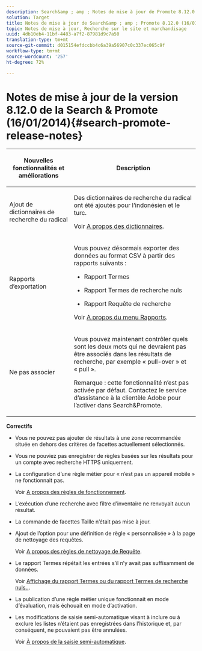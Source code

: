 ```yaml
---
description: Search&amp ; amp ; Notes de mise à jour de Promote 8.12.0.
solution: Target
title: Notes de mise à jour de Search&amp ; amp ; Promote 8.12.0 (16/01/2014)
topic: Notes de mise à jour, Recherche sur le site et marchandisage
uuid: 4db10eb4-11bf-4483-a7f2-87981d9c7a50
translation-type: tm+mt
source-git-commit: d015154efdccbb4c6a39a56907c0c337ec065c9f
workflow-type: tm+mt
source-wordcount: '257'
ht-degree: 72%

---
```



# Notes de mise à jour de la version 8.12.0 de la Search &amp; Promote (16/01/2014){#search-promote-release-notes}

<table> 
 <thead> 
  <tr> 
   <th colname="col1" class="entry"> <p>Nouvelles fonctionnalités et améliorations </p> </th> 
   <th colname="col2" class="entry"> <p>Description </p> </th> 
  </tr> 
 </thead>
 <tbody> 
  <tr> 
   <td colname="col1"> <p>Ajout de dictionnaires de recherche du radical </p> </td> 
   <td colname="col2"> <p> </p> <p> Des dictionnaires de recherche du radical ont été ajoutés pour l’indonésien et le turc. </p> <p>Voir <a href="../c-about-linguistics-menu/c-about-dictionaries.md#concept_B8028B71EC8144669614C64578EDB034" format="dita" scope="local"> A propos des dictionnaires</a>. </p> </td> 
  </tr> 
  <tr> 
   <td colname="col1"> <p>Rapports d’exportation </p> </td> 
   <td colname="col2"> <p> 
     <!--3683368-->Vous pouvez désormais exporter des données au format CSV à partir des rapports suivants : 
     <ul id="ul_93B619DBB3444F64BD6D7F9E969AB1E1"> 
      <li id="li_96DDE1A196834845A0FA319903C5934B"> <p>Rapport Termes </p> </li> 
      <li id="li_4F1A19DE98C84F8CAD963EEA2B38ED7A"> <p>Rapport Termes de recherche nuls </p> </li> 
      <li id="li_A7716C62C4D44CD69D411C3FEE246D96"> <p>Rapport Requête de recherche </p> </li> 
     </ul> </p> <p>Voir <a href="../c-about-reports-menu/c-about-reports-menu.md#concept_5F901459C7AB461BAB30B305957EB00C" format="dita" scope="local"> A propos du menu Rapports</a>. </p> </td> 
  </tr> 
  <tr> 
   <td colname="col1"> <p>Ne pas associer </p> </td> 
   <td colname="col2"> <p>Vous pouvez maintenant contrôler quels sont les deux mots qui ne devraient pas être associés dans les résultats de recherche, par exemple « pull-over » et « pull ». </p> <p> <p>Remarque : cette fonctionnalité n’est pas activée par défaut. Contactez le service d’assistance à la clientèle Adobe pour l’activer dans Search&amp;Promote. </p> </p> </td> 
  </tr> 
 </tbody> 
</table>

**Correctifs**

* Vous ne pouvez pas ajouter de résultats à une zone recommandée située en dehors des critères de facettes actuellement sélectionnés.
* Vous ne pouviez pas enregistrer de règles basées sur les résultats pour un compte avec recherche HTTPS uniquement.
* La configuration d’une règle métier pour « n’est pas un appareil mobile » ne fonctionnait pas.

   Voir [A propos des règles de fonctionnement](../c-about-rules-menu/c-about-business-rules.md#concept_2A93D76216754D3D8412CDEA00BD26BD).

* L’exécution d’une recherche avec filtre d’inventaire ne renvoyait aucun résultat.
* La commande de facettes Taille n’était pas mise à jour.
* Ajout de l’option pour une définition de règle « personnalisée » à la page de nettoyage des requêtes.

   Voir [A propos des règles de nettoyage de Requête](../c-about-rules-menu/c-about-query-cleaning-rules.md#concept_17F3CDDC3C8A4128AF092A82B777B86C).

* Le rapport Termes répétait les entrées s’il n’y avait pas suffisamment de données.

   Voir [Affichage du rapport Termes ou du rapport Termes de recherche nuls..](../c-about-reports-menu/c-about-reports-menu.md#task_53B7ED1582DD4B0E8376546A7AFC789A).

* La publication d’une règle métier unique fonctionnait en mode d’évaluation, mais échouait en mode d’activation.
* Les modifications de saisie semi-automatique visant à inclure ou à exclure les listes n’étaient pas enregistrées dans l’historique et, par conséquent, ne pouvaient pas être annulées.

   Voir [À propos de la saisie semi-automatique](../c-about-auto-complete.md#concept_093A9CD754864BA79B456FE4BEB64578).

